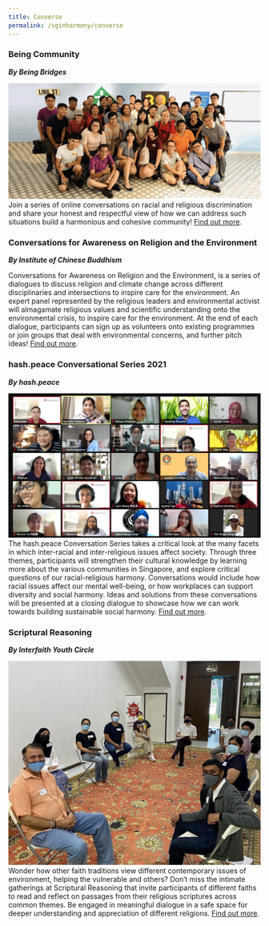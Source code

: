 ```yaml
---
title: Converse
permalink: /sginharmony/converse
---
```

### Being Community
***By Being Bridges***

![Alt text for image on Isomer site](/images/sginharmony/My-Community.jpg)
Join a series of online conversations on racial and religious discrimination and share your honest and respectful view of how we can address such situations build a harmonious and cohesive community! <a href="https://www.facebook.com/being.comm/" target="_blank">Find out more</a>.

### Conversations for Awareness on Religion and the Environment 
***By Institute of Chinese Buddhism***

Conversations for Awareness on Religion and the Environment, is a series of dialogues to discuss religion and climate change across different disciplinaries and intersections to inspire care for the environment. An expert panel represented by the religious leaders and environmental activist will almagamate religious values and scientific understanding onto the environmental crisis, to inspire care for the environment. At the end of each dialogue, participants can sign up as volunteers onto existing programmes or join groups that deal with environmental concerns, and further pitch ideas! <a href="http://icbuddhism.org/" target="_blank">Find out more</a>.

### hash.peace Conversational Series 2021
***By hash.peace***

![Alt text for image on Isomer site](/images/sginharmony/hashpeace.jpeg)
The hash.peace Conversation Series takes a critical look at the many facets in which inter-racial and inter-religious issues affect society. Through three themes, participants will strengthen their cultural knowledge by learning more about the various communities in Singapore, and explore critical questions of our racial-religious harmony. Conversations would include how racial issues affect our mental well-being, or how workplaces can support diversity and social harmony. Ideas and solutions from these conversations will be presented at a closing dialogue to showcase how we can work towards building sustainable social harmony. <a href="https://www.hashpeace.com/" target="_blank">Find out more</a>.

### Scriptural Reasoning
***By Interfaith Youth Circle***

![Interfaith Youth Circle](/images/sginharmony/Interfaith-Youth-Circle.jpg)
Wonder how other faith traditions view different contemporary issues of environment, helping the vulnerable and others? Don’t miss the intimate gatherings at Scriptural Reasoning that invite participants of different faiths to read and reflect on passages from their religious scriptures across common themes. Be engaged in meaningful dialogue in a safe space for deeper understanding and appreciation of different religions. <a href="https://www.interfaithyouthcircle.com/" target="_blank">Find out more</a>.